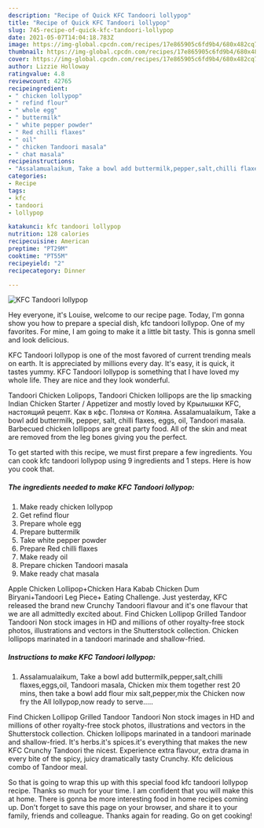 ```yaml
---
description: "Recipe of Quick KFC Tandoori lollypop"
title: "Recipe of Quick KFC Tandoori lollypop"
slug: 745-recipe-of-quick-kfc-tandoori-lollypop
date: 2021-05-07T14:04:18.783Z
image: https://img-global.cpcdn.com/recipes/17e865905c6fd9b4/680x482cq70/kfc-tandoori-lollypop-recipe-main-photo.jpg
thumbnail: https://img-global.cpcdn.com/recipes/17e865905c6fd9b4/680x482cq70/kfc-tandoori-lollypop-recipe-main-photo.jpg
cover: https://img-global.cpcdn.com/recipes/17e865905c6fd9b4/680x482cq70/kfc-tandoori-lollypop-recipe-main-photo.jpg
author: Lizzie Holloway
ratingvalue: 4.8
reviewcount: 42765
recipeingredient:
- " chicken lollypop"
- " refind flour"
- " whole egg"
- " buttermilk"
- " white pepper powder"
- " Red chilli flaxes"
- " oil"
- " chicken Tandoori masala"
- " chat masala"
recipeinstructions:
- "Assalamualaikum, Take a bowl add buttermilk,pepper,salt,chilli flaxes,eggs,oil, Tandoori masala, Chicken mix them together rest 20 mins, then take a bowl add flour mix salt,pepper,mix the Chicken now fry the All lollypop,now ready to serve....."
categories:
- Recipe
tags:
- kfc
- tandoori
- lollypop

katakunci: kfc tandoori lollypop 
nutrition: 128 calories
recipecuisine: American
preptime: "PT29M"
cooktime: "PT55M"
recipeyield: "2"
recipecategory: Dinner

---
```



![KFC Tandoori lollypop](https://img-global.cpcdn.com/recipes/17e865905c6fd9b4/680x482cq70/kfc-tandoori-lollypop-recipe-main-photo.jpg)

Hey everyone, it's Louise, welcome to our recipe page. Today, I'm gonna show you how to prepare a special dish, kfc tandoori lollypop. One of my favorites. For mine, I am going to make it a little bit tasty. This is gonna smell and look delicious.

KFC Tandoori lollypop is one of the most favored of current trending meals on earth. It is appreciated by millions every day. It's easy, it is quick, it tastes yummy. KFC Tandoori lollypop is something that I have loved my whole life. They are nice and they look wonderful.

Tandoori Chicken Lolipops, Tandoori Chicken lollipops are the lip smacking Indian Chicken Starter / Appetizer and mostly loved by Крылышки KFC, настоящий рецепт. Как в кфс. Поляна от Коляна. Assalamualaikum, Take a bowl add buttermilk, pepper, salt, chilli flaxes, eggs, oil, Tandoori masala. Barbecued chicken lollipops are great party food. All of the skin and meat are removed from the leg bones giving you the perfect.


To get started with this recipe, we must first prepare a few ingredients. You can cook kfc tandoori lollypop using 9 ingredients and 1 steps. Here is how you cook that.

<!--inarticleads1-->

##### The ingredients needed to make KFC Tandoori lollypop:

1. Make ready  chicken lollypop
1. Get  refind flour
1. Prepare  whole egg
1. Prepare  buttermilk
1. Take  white pepper powder
1. Prepare  Red chilli flaxes
1. Make ready  oil
1. Prepare  chicken Tandoori masala
1. Make ready  chat masala


Apple Chicken Lollipop+Chicken Hara Kabab Chicken Dum Biryani+Tandoori Leg Piece+ Eating Challenge. Just yesterday, KFC released the brand new Crunchy Tandoori flavour and it&#39;s one flavour that we are all admittedly excited about. Find Chicken Lollipop Grilled Tandoor Tandoori Non stock images in HD and millions of other royalty-free stock photos, illustrations and vectors in the Shutterstock collection. Chicken lollipops marinated in a tandoori marinade and shallow-fried. 

<!--inarticleads2-->

##### Instructions to make KFC Tandoori lollypop:

1. Assalamualaikum, Take a bowl add buttermilk,pepper,salt,chilli flaxes,eggs,oil, Tandoori masala, Chicken mix them together rest 20 mins, then take a bowl add flour mix salt,pepper,mix the Chicken now fry the All lollypop,now ready to serve.....


Find Chicken Lollipop Grilled Tandoor Tandoori Non stock images in HD and millions of other royalty-free stock photos, illustrations and vectors in the Shutterstock collection. Chicken lollipops marinated in a tandoori marinade and shallow-fried. It&#39;s herbs.it&#39;s spices.it&#39;s everything that makes the new KFC Crunchy Tandoori the nicest. Experience extra flavour, extra drama in every bite of the spicy, juicy dramatically tasty Crunchy. Kfc delicious combo of Tandoor meal. 

So that is going to wrap this up with this special food kfc tandoori lollypop recipe. Thanks so much for your time. I am confident that you will make this at home. There is gonna be more interesting food in home recipes coming up. Don't forget to save this page on your browser, and share it to your family, friends and colleague. Thanks again for reading. Go on get cooking!

